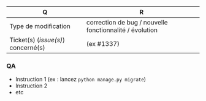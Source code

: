 | Q                                   | R
| ----------------------------------- | -------------------------------------------
| Type de modification                | correction de bug / nouvelle fonctionnalité / évolution
| Ticket(s) (_issue(s)_) concerné(s)  | (ex #1337)

### QA

- Instruction 1 (ex : lancez `python manage.py migrate`)
- Instruction 2
- etc
